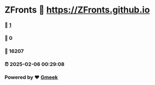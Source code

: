 # ZFronts :link: https://ZFronts.github.io 
### :page_facing_up: [1](https://ZFronts.github.io/tag.html) 
### :speech_balloon: 0 
### :hibiscus: 16207 
### :alarm_clock: 2025-02-06 00:29:08 
### Powered by :heart: [Gmeek](https://github.com/Meekdai/Gmeek)

